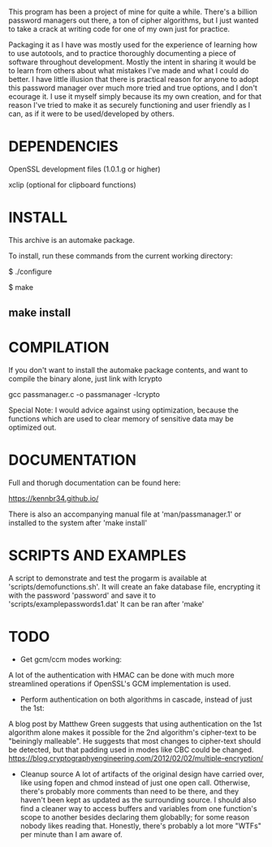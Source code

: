 This program has been a project of mine for quite a while.  There's a billion password managers out there, a ton of cipher algorithms,
but I just wanted to take a crack at writing code for one of my own just for practice.

Packaging it as I have was mostly used for the experience of learning how to use autotools, and to practice thoroughly documenting
a piece of software throughout development. Mostly the intent in sharing it would be to learn from others about what mistakes I've 
made and what I could do better.  I have little illusion that there is practical reason for anyone to adopt this password manager
over much more tried and true options, and I don't ecourage it.  I use it myself simply because its my own creation, and for
that reason I've tried to make it as securely functioning and user friendly as I can, as if it were to be used/developed by others.

# DEPENDENCIES

OpenSSL development files (1.0.1.g or higher)

xclip (optional for clipboard functions)

# INSTALL

This archive is an automake package.

To install, run these commands from the current working directory:

$ ./configure

$ make

## make install

# COMPILATION

If you don't want to install the automake package contents, and want to compile the binary alone, just link with lcrypto

gcc passmanager.c -o passmanager -lcrypto

Special Note: I would advice against using optimization, because the functions which are used to clear memory of sensitive data may be optimized out.

# DOCUMENTATION

Full and thorugh documentation can be found here:

https://kennbr34.github.io/

There is also an accompanying manual file at 'man/passmanager.1' or installed to the system after 'make install'

# SCRIPTS AND EXAMPLES

A script to demonstrate and test the progarm is available at 'scripts/demofunctions.sh'. It will create an fake database file, encrypting it with the password 'password' and save it to 'scripts/examplepasswords1.dat'  It can be ran after 'make'

# TODO

* Get gcm/ccm modes working:

A lot of the authentication with HMAC can be done with much more streamlined operations if OpenSSL's GCM implementation is used.

* Perform authentication on both algorithms in cascade, instead of just the 1st:

A blog post by Matthew Green suggests that using authentication on the 1st algorithm alone makes it possible for the 2nd algorithm's cipher-text to be "beiningly malleable". He suggests that most changes to cipher-text should be detected, but that padding used in modes like CBC could be changed.
https://blog.cryptographyengineering.com/2012/02/02/multiple-encryption/

* Cleanup source
A lot of artifacts of the original design have carried over, like using fopen and chmod instead of just one open call.  Otherwise, there's probably more comments than need to be there, and they haven't been kept as updated as the surrounding source. I should also find a cleaner way to access buffers and variables from one function's scope to another besides declaring them globablly; for some reason nobody likes reading that.  Honestly, there's probably a lot more "WTFs" per minute than I am aware of.
